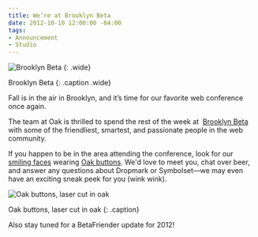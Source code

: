 ```yaml
---
title: We’re at Brooklyn Beta
date: 2012-10-10 12:00:00 -04:00
tags:
- Announcement
- Studio
---
```


![Brooklyn Beta](/uploads/beta.jpg)
{: .wide}

Brooklyn Beta
{: .caption .wide}

Fall is in the air in Brooklyn, and it’s time for our favorite web conference once again.

The team at Oak is thrilled to spend the rest of the week at  [Brooklyn Beta](http://brooklynbeta.org) with some of the friendliest, smartest, and passionate people in the web community.

If you happen to be in the area attending the conference, look for our [smiling faces](/about/#team) wearing [Oak buttons](https://vimeo.com/51189915). We'd love to meet you, chat over beer, and answer any questions about Dropmark or Symbolset—we may even have an exciting sneak peek for you (wink wink).

![Oak buttons, laser cut in oak](/uploads/oak-buttons.jpg)

Oak buttons, laser cut in oak
{: .caption}

Also stay tuned for a BetaFriender update for 2012!

